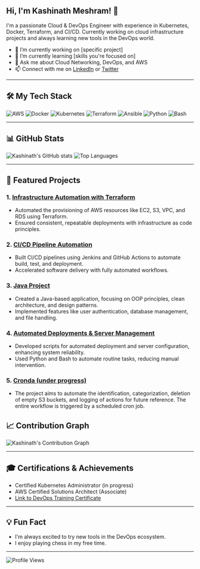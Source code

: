 ## Hi, I'm Kashinath Meshram! 👋

I'm a passionate Cloud & DevOps Engineer with experience in Kubernetes, Docker, Terraform, and CI/CD. Currently working on cloud infrastructure projects and always learning new tools in the DevOps world.

- 🔭 I’m currently working on [specific project]
- 🌱 I’m currently learning [skills you're focused on]
- 💬 Ask me about Cloud Networking, DevOps, and AWS
- 📫 Connect with me on [LinkedIn](https://www.linkedin.com/in/kashinath-meshram-837893180/) or [Twitter](https://x.com/KashinathMeshr2)

---

## 🛠️ My Tech Stack

![AWS](https://img.shields.io/badge/AWS-232F3E?style=for-the-badge&logo=amazon-aws)
![Docker](https://img.shields.io/badge/Docker-2496ED?style=for-the-badge&logo=docker&logoColor=white)
![Kubernetes](https://img.shields.io/badge/Kubernetes-326CE5?style=for-the-badge&logo=kubernetes&logoColor=white)
![Terraform](https://img.shields.io/badge/Terraform-7B42BC?style=for-the-badge&logo=terraform&logoColor=white)
![Ansible](https://img.shields.io/badge/Ansible-EE0000?style=for-the-badge&logo=ansible&logoColor=white)
![Python](https://img.shields.io/badge/Python-3776AB?style=for-the-badge&logo=python&logoColor=white)
![Bash](https://img.shields.io/badge/Bash-4EAA25?style=for-the-badge&logo=gnu-bash&logoColor=white)

---

## 📊 GitHub Stats

![Kashinath's GitHub stats](https://github-readme-stats.vercel.app/api?username=Kartik-yo&show_icons=true&theme=radical)
![Top Languages](https://github-readme-stats.vercel.app/api/top-langs/?username=Kartik-yo&layout=compact&theme=radical)

---

## 🚀 Featured Projects

### 1. [Infrastructure Automation with Terraform](https://github.com/Kartik-yo/terraform-repo)
   - Automated the provisioning of AWS resources like EC2, S3, VPC, and RDS using Terraform.
   - Ensured consistent, repeatable deployments with infrastructure as code principles.

### 2. [CI/CD Pipeline Automation](https://github.com/Kartik-yo/ci-cd-repo)
   - Built CI/CD pipelines using Jenkins and GitHub Actions to automate build, test, and deployment.
   - Accelerated software delivery with fully automated workflows.

### 3. [Java Project](https://github.com/Kartik-yo/java-repo)
   - Created a Java-based application, focusing on OOP principles, clean architecture, and design patterns.
   - Implemented features like user authentication, database management, and file handling.

### 4. [Automated Deployments & Server Management](https://github.com/Kartik-yo/server-management-repo)
   - Developed scripts for automated deployment and server configuration, enhancing system reliability.
   - Used Python and Bash to automate routine tasks, reducing manual intervention.
     
### 5. [Cronda (under progress)](https://github.com/Kartik-yo/CRONDA)
   - The project aims to automate the identification, categorization, deletion of empty S3 buckets, and logging of actions for future reference. The entire workflow is triggered by a scheduled cron job.


## 📈 Contribution Graph

![Kashinath's Contribution Graph](https://activity-graph.herokuapp.com/graph?username=Kartik-yo&theme=github)

---

## 🎓 Certifications & Achievements

- Certified Kubernetes Administrator (in progress)
- AWS Certified Solutions Architect (Associate)
- [Link to DevOps Training Certificate](link-to-certification)

---

## 💡 Fun Fact

- I'm always excited to try new tools in the DevOps ecosystem.
- I enjoy playing chess in my free time.

---

![Profile Views](https://komarev.com/ghpvc/?username=Kartik-yo)
